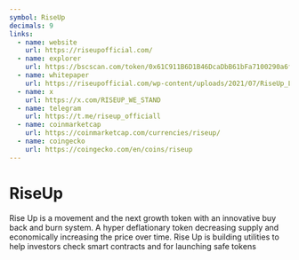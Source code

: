 ```yaml
---
symbol: RiseUp
decimals: 9
links:
  - name: website
    url: https://riseupofficial.com/
  - name: explorer
    url: https://bscscan.com/token/0x61C911B6D1B46DcaDbB61bFa7100290a6faaD53D
  - name: whitepaper
    url: https://riseupofficial.com/wp-content/uploads/2021/07/RiseUp_Litepaper_v4.pdf
  - name: x
    url: https://x.com/RISEUP_WE_STAND
  - name: telegram
    url: https://t.me/riseup_officiall
  - name: coinmarketcap
    url: https://coinmarketcap.com/currencies/riseup/
  - name: coingecko
    url: https://coingecko.com/en/coins/riseup
---
```


# RiseUp

Rise Up is a movement and the next growth token with an innovative buy back and burn system. A hyper deflationary token decreasing supply and economically increasing the price over time. Rise Up is building utilities to help investors check smart contracts and for launching safe tokens
